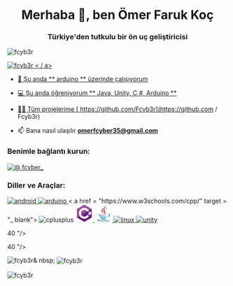 <h1 align = "center"> Merhaba 👋, ben Ömer Faruk Koç </h1>
<h3 align = "center"> Türkiye'den tutkulu bir ön uç geliştiricisi </h3>

<p align = "left"> <img src = "https://komarev.com/ghpvc/?username=fcyb3r&label=Profile%20views&color=0e75b6&style=flat" alt = "fcyb3r" /> </p>

<p align = "left"> <a href = "https : //github.com/ryo-ma/github-profile-trophy "> <img src =" https://github-profile-trophy.vercel.app/?username=fcyb3r "alt =" fcyb3r "/> < / a> </p>

- 🤞 Şu anda ** arduino ** üzerinde çalışıyorum

- 💻 Şu anda öğreniyorum ** Java, Unity, C #, Arduino **

- 👨‍💻 Tüm projelerime [ https://github.com/Fcyb3r](https://github.com / Fcyb3r)

- 📫 Bana nasıl ulaşılır **omerfcyber35@gmail.com**

<h3 align = "left"> Benimle bağlantı kurun: </h3>
<p align = "left">
<a href="https://twitter.com/@fcyber_" target="blank"> <img align = "center" src = "https://cdn.jsdelivr.net/npm/simple-icons@3.0. 1 / icons / twitter.svg "alt =" @ fcyber_ "height =" 30 "width =" 40 "/> </a>
</p>

<h3 align =" left "> Diller ve Araçlar: </h3>
<p align = "left"> <a href="https://developer.android.com" target="_blank"> <img src = "https://raw.githubusercontent.com/devicons/devicon/master/ simgeler / android / android-original-wordmark.svg "alt =" android "width =" 40 "height =" 40 "/> </a> <a href =" https://www.arduino.cc/ "hedef = "_ blank"> <img src = "https://cdn.worldvectorlogo.com/logos/arduino-1.svg" alt = "arduino" width = "40" height = "40" /> </a> < a href = "https://www.w3schools.com/cpp/" target = "_ blank"> <img src = "https://raw.githubusercontent.com/devicons/devicon/master/icons/cplusplus/cplusplus- original.svg "alt = "cplusplus" width = "40" height = "40" /> </a> <a href="https://www.w3schools.com/cs/" target="_blank"> <img src = " https://raw.githubusercontent.com/devicons/devicon/master/icons/csharp/csharp-original.svg "alt =" csharp "width =" 40 "height =" 40 "/> </a> <a href = "https://www.java.com" target = "_ blank"> <img src = "https://raw.githubusercontent.com/devicons/devicon/master/icons/java/java-original.svg" alt = "java" width = "40" height = "40" /> </a> <a href="https://www.linux.org/" target="_blank"> <img src = "https: / /çiğ.githubusercontent.com/devicons/devicon/master/icons/linux/linux-original.svg "alt =" linux "width =" 40 "height =" 40 "/> </a> <a href =" https: // unity.com/ "target =" _ blank "> <img src =" https://www.vectorlogo.zone/logos/unity3d/unity3d-icon.svg "alt =" unity "width =" 40 "height =" 40 "/> </a> </p>40 "/> </a> </p>40 "/> </a> </p>

<p> <img align = "left" src = "https://github-readme-stats.vercel.app/api/top-langs?username=fcyb3r&show_icons=true&locale=en&layout=compact" alt = "fcyb3r" /> </p>

<p> & nbsp; <img align = "center" src = "https://github-readme-stats.vercel.app/api?username=fcyb3r&show_icons=true&locale=en" alt = "fcyb3r" /> </p>

<p> <img align = "center" src = "https://github-readme-streak-stats.herokuapp.com/?user=fcyb3r&" alt = "fcyb3r" /> </p>
